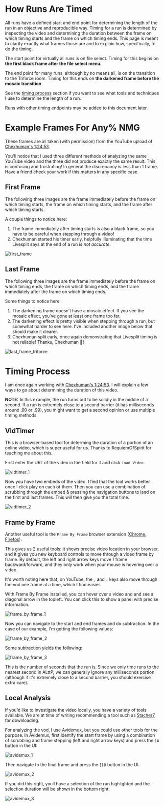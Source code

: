# How Runs Are Timed

All runs have a defined start and end point for determining the length of the run in an objective and reproducible way. Timing for a run is determined by inspecting the video and determining the duration between the frame on which timing starts and the frame on which timing ends. This page is meant to clarify exactly what frames those are and to explain how, specifically, to do the timing.

The start point for virtually all runs is on file select. Timing for this begins on **the first black frame after the file select menu**.

The end point for many runs, although by no means all, is on the transition to the Triforce room. Timing for this ends on **the darkened frame before the mosaic transition**.

See the [timing process](#timing-process) section if you want to see what tools and techniques I use to determine the length of a run.

Runs with other timing endpoints may be added to this document later.

# Example Frames For Any% NMG

These frames are all taken (with permission) from the YouTube upload of [Chexhuman's 1:24:53](https://www.youtube.com/watch?v=chIS1QJ9vaI).

You'll notice that I used three different methods of analyzing the same YouTube video and the three did not produce exactly the same result. This is confusing and frustrating! In general the discrepancy is less than 1 frame. Have a friend check your work if this matters in any specific case.

## First Frame

The following three images are the frame immediately before the frame on which timing starts, the frame on which timing starts, and the frame after which timing starts.

A couple things to notice here:

1. The frame immediately after timing starts is also a black frame, so you have to be careful when stepping through a video!
1. Chexhuman started his timer early, helpfully illuminating that the time Livesplit says at the end of a run is _not accurate_.

![first_frame](first_frame_triptych.png)

## Last Frame

The following three images are the frame immediately before the frame on which timing ends, the frame on which timing ends, and the frame immediately after the frame on which timing ends.

Some things to notice here:

1. The darkening frame doesn't have a mosaic effect. If you see the mosaic effect, you've gone at least one frame too far.
1. The darkening effect is pretty visible when stepping through a run, but somewhat harder to see here. I've included another image below that should make it clearer.
1. Chexhuman split early, once again demonstrating that Livesplit timing is not reliable! Thanks, Chexhuman 💖!

![last_frame_triforce](triforce_transition_triptych.png)

# Timing Process

I am once again working with [Chexhuman's 1:24:53](https://www.youtube.com/watch?v=chIS1QJ9vaI). I will explain a few ways to go about determining the duration of this video.

**NOTE:** In this example, the run turns out to be solidly in the middle of a second. If a run is extremely close to a second barrier (it has milliseconds around .00 or .99), you might want to get a second opinion or use multiple timing methods.

## VidTimer

This is a browser-based tool for determing the duration of a portion of an online video, which is super useful for us. Thanks to RequiemOfSpirit for teaching me about this.

First enter the URL of the video in the field for it and click `Load Video`.

![vidtimer_1](vidtimer_1.png)

Now you have two embeds of the video. I find that the tool works better once I click play on each of them. Then you can use a combination of scrubbing through the embed & pressing the navigation buttons to land on the first and last frames. This will then give you the total time.

![vidtimer_2](vidtimer_2.png)

## Frame by Frame

Another useful tool is the `Frame By Frame` browser extension ([Chrome](https://chromewebstore.google.com/detail/frame-by-frame/cclnaabdfgnehogonpeddbgejclcjneh), [Firefox](https://addons.mozilla.org/en-US/firefox/addon/frame-by-frame/)).

This gives us 2 useful tools: it shows precise video location in your browser, and it gives you new keyboard controls to move through a video frame by frame. By default, the left and right arrow keys move 1 frame backward/forward, and they only work when your mouse is hovering over a video.

It's worth noting here that, on YouTube, the `,` and `.` keys also move through the vod one frame at a time, which I find easier.

With Frame By Frame installed, you can hover over a video and and see a diagonal arrow in the topleft. You can click this to show a panel with precise information.

![frame_by_frame_1](frame_by_frame_1.png)

Now you can navigate to the start and end frames and do subtraction. In the case of our example, I'm getting the following values:

![frame_by_frame_2](frame_by_frame_2.png)

Some subtraction yields the following:

![frame_by_frame_3](frame_by_frame_3.png)

This is the number of seconds that the run is. Since we only time runs to the nearest second in ALttP, we can generally ignore any milliseconds portion (although if it's extremely close to a second barrier, you should exercise extra care).

## Local Analysis

If you'd like to investigate the video locally, you have a variety of tools available. We are at time of writing recommending a tool such as [Stacher7](https://stacher.io/) for downloading.

For analyzing the vod, I use [Avidemux](https://avidemux.sourceforge.net/download.html), but you could use other tools for the purpose. In Avidemux, first identify the start frame by using a combination of scrubbing and frame stepping (left and right arrow keys) and press the `[A` button in the UI:

![avidemux_1](avidemux_1.png)

Then navigate to the final frame and press the `][B` button in the UI:

![avidemux_2](avidemux_2.png)

If you did this right, youll have a selection of the run highlighted and the selection duration will be shown in the bottom right:

![avidemux_3](avidemux_3.png)



